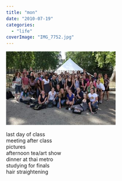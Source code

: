 ```yaml
---
title: "mon"
date: "2010-07-19"
categories: 
  - "life"
coverImage: "IMG_7752.jpg"
---
```


[![](images/IMG_7752-300x200.jpg)](https://blog.kaleighscruggs.com/wp-content/uploads/2010/07/IMG_7752.jpg)

  
last day of class  
meeting after class  
pictures  
afternoon tea/art show  
dinner at thai metro  
studying for finals  
hair straightening
